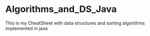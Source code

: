 # Algorithms_and_DS_Java
This is my CheatSheet with data structures and sorting algorithms implemented in java
